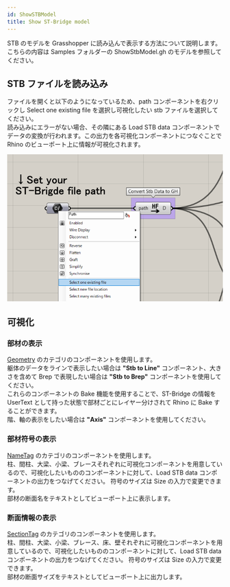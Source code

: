 ```yaml
---
id: ShowSTBModel
title: Show ST-Bridge model
---
```


STB のモデルを Grasshopper に読み込んで表示する方法について説明します。こちらの内容は Samples フォルダーの ShowStbModel.gh のモデルを参照してください。

## STB ファイルを読み込み

ファイルを開くと以下のようになっているため、path コンポーネントを右クリックし Select one existing file を選択し可視化したい stb ファイルを選択してください。  
読み込みにエラーがない場合、その隣にある Load STB data コンポーネントでデータの変換が行われます。この出力を各可視化コンポーネントにつなぐことで Rhino のビューポート上に情報が可視化されます。

![](../../images/ShowStbModel/input.png)

## 可視化

### 部材の表示

[Geometry](../Component/Geometry) のカテゴリのコンポーネントを使用します。  
躯体のデータをラインで表示したい場合は **"Stb to Line"** コンポーネント、大きさを含めて Brep で表現したい場合は **"Stb to Brep"** コンポーネントを使用してください。  
これらのコンポーネントの Bake 機能を使用することで、ST-Bridge の情報を UserText として持った状態で部材ごとにレイヤー分けされて Rhino に Bake することができます。  
階、軸の表示をしたい場合は **"Axis"** コンポーネントを使用してください。

### 部材符号の表示

[NameTag](../Component/NameTag) のカテゴリのコンポーネントを使用します。  
柱、間柱、大梁、小梁、ブレースそれぞれに可視化コンポーネントを用意しているので、可視化したいもののコンポーネントに対して、Load STB data コンポーネントの出力をつなげてください。
符号のサイズは Size の入力で変更できます。  
部材の断面名をテキストとしてビューポート上に表示します。

### 断面情報の表示

[SectionTag](../Component/SectionTag) のカテゴリのコンポーネントを使用します。  
柱、間柱、大梁、小梁、ブレース、床、壁それぞれに可視化コンポーネントを用意しているので、可視化したいもののコンポーネントに対して、Load STB data コンポーネントの出力をつなげてください。
符号のサイズは Size の入力で変更できます。  
部材の断面サイズをテキストとしてビューポート上に出力します。
